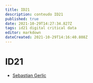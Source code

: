 ```yaml
---
title: ID21
description: conteudo ID21
published: true
date: 2021-10-29T14:27:34.827Z
tags: id21 digital critical data
editor: markdown
dateCreated: 2021-10-29T14:16:40.808Z
---
```


# ID21

 - [Sebastian Gerlic](/recursos/id21-sebastian-gerlic)